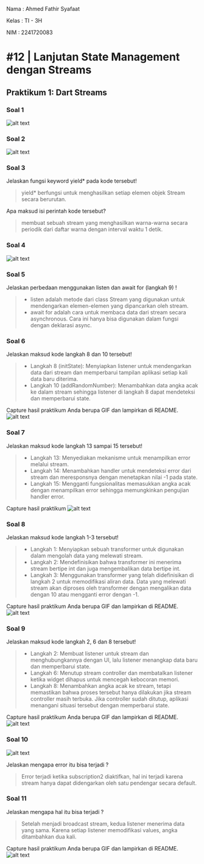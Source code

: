 Nama    : Ahmed Fathir Syafaat

Kelas   : TI - 3H

NIM     : 2241720083

# #12 | Lanjutan State Management dengan Streams

## Praktikum 1: Dart Streams
### Soal 1
![alt text](assets/images/soal1.png)

### Soal 2
![alt text](assets/images/soal2.png)

### Soal 3
Jelaskan fungsi keyword yield* pada kode tersebut!
> yield* berfungsi untuk menghasilkan setiap elemen objek Stream secara berurutan.

Apa maksud isi perintah kode tersebut?
> membuat sebuah stream yang menghasilkan warna-warna secara periodik dari daftar warna dengan interval waktu 1 detik.

### Soal 4
![alt text](assets/images/soal4.gif)

### Soal 5
Jelaskan perbedaan menggunakan listen dan await for (langkah 9) !
> - listen adalah metode dari class Stream yang digunakan untuk mendengarkan elemen-elemen yang dipancarkan oleh stream.
> - await for adalah cara untuk membaca data dari stream secara asynchronous. Cara ini hanya bisa digunakan dalam fungsi dengan deklarasi async.

### Soal 6
Jelaskan maksud kode langkah 8 dan 10 tersebut!
> - Langkah 8 (initState): Menyiapkan listener untuk mendengarkan data dari stream dan memperbarui tampilan aplikasi setiap kali data baru diterima.
> - Langkah 10 (addRandomNumber): Menambahkan data angka acak ke dalam stream sehingga listener di langkah 8 dapat mendeteksi dan memperbarui state.

Capture hasil praktikum Anda berupa GIF dan lampirkan di README.
![alt text](assets/images/soal6.gif)

### Soal 7
Jelaskan maksud kode langkah 13 sampai 15 tersebut!
> - Langkah 13: Menyediakan mekanisme untuk menampilkan error melalui stream.
> - Langkah 14: Menambahkan handler untuk mendeteksi error dari stream dan meresponsnya dengan menetapkan nilai -1 pada state.
> - Langkah 15: Mengganti fungsionalitas memasukkan angka acak dengan menampilkan error sehingga memungkinkan pengujian handler error.

Capture hasil praktikum
![alt text](assets/images/soal7.gif)

### Soal 8
Jelaskan maksud kode langkah 1-3 tersebut!
> - Langkah 1: Menyiapkan sebuah transformer untuk digunakan dalam mengolah data yang melewati stream.
> - Langkah 2: Mendefinisikan bahwa transformer ini menerima stream bertipe int dan juga mengembalikan data bertipe int.
> - Langkah 3: Menggunakan transformer yang telah didefinisikan di langkah 2 untuk memodifikasi aliran data. Data yang melewati stream akan diproses oleh transformer dengan mengalikan data dengan 10 atau mengganti error dengan -1.

Capture hasil praktikum Anda berupa GIF dan lampirkan di README.
![alt text](assets/images/soal8.gif)

### Soal 9
Jelaskan maksud kode langkah 2, 6 dan 8 tersebut!
> - Langkah 2: Membuat listener untuk stream dan menghubungkannya dengan UI, lalu listener menangkap data baru dan memperbarui state.
> - Langkah 6: Menutup stream controller dan membatalkan listener ketika widget dihapus untuk mencegah kebocoran memori.
> - Langkah 8: Menambahkan angka acak ke stream, tetapi memastikan bahwa proses tersebut hanya dilakukan jika stream controller masih terbuka. Jika controller sudah ditutup, aplikasi menangani situasi tersebut dengan memperbarui state.

Capture hasil praktikum Anda berupa GIF dan lampirkan di README.
![alt text](assets/images/soal9.gif)

### Soal 10
![alt text](assets/images/soal10.png)

Jelaskan mengapa error itu bisa terjadi ?
>  Error terjadi ketika subscription2 diaktifkan, hal ini terjadi karena stream hanya dapat didengarkan oleh satu pendengar secara default.

### Soal 11
Jelaskan mengapa hal itu bisa terjadi ?
> Setelah menjadi broadcast stream, kedua listener menerima data yang sama. Karena setiap listener memodifikasi values, angka ditambahkan dua kali.

Capture hasil praktikum Anda berupa GIF dan lampirkan di README.
![alt text](assets/images/soal11.gif)